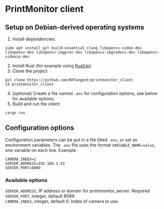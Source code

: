 # PrintMonitor client

## Setup on Debian-derived operating systems
1. Install dependencies: 
```
sudo apt install git build-essential clang libopencv-video-dev libopencv-dev libopencv-imgproc-dev libopencv-imgcodecs-dev libopencv-videoio-dev
```
2. Install Rust (for example using [RustUp](https://rustup.rs/))
3. Clone the project
```
git clone https://github.com/KHTangent/printmonitor_client
cd printmonitor_client
```
4. (optional) Create a file named `.env` for configuration options, see below for available options.
5. Build and run the client: 
```
cargo run
```

## Configuration options
Configuration parameters can be put in a file titled `.env`, or set as environment variables. The `.env` file uses the format `VARIABLE_NAME=value`, one variable on each line. 
Example: 
```
CAMERA_INDEX=1
SERVER_ADDRESS=192.168.1.43
SERVER_PORT=8089
```
### Available options
`SERVER_ADDRESS`, IP address or domain for printmonitor_server. Required  
`SERVER_PORT`, integer, default 8089  
`CAMERA_INDEX`, integer, default 0. Index of camera to use.  
